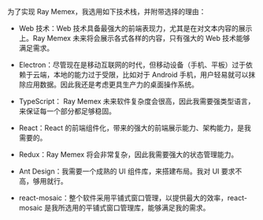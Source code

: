 为了实现 Ray Memex，我选用如下技术栈，并附带选择的理由：

- Web 技术：Web 技术具备最强大的前端表现力，尤其是在对文本内容的展示上。Ray Memex 未来将会展示各式各样的内容，只有强大的 Web 技术能够满足需求。

- Electron：尽管现在是移动互联网的时代，但移动设备（手机、平板）过于依赖于云端，本地的能力过于受限，比如对于 Android 手机，用户轻易就可以抹除应用数据。因此我还是考虑更具生产力的桌面操作系统。

- TypeScript： Ray Memex 未来软件复杂度会很高，因此我需要强类型语言，来保证每一个部分都足够稳固。

- React：React 的前端组件化，带来的强大的前端展示能力、架构能力，是我需要的。

- Redux：Ray Memex 将会非常复杂，因此我需要强大的状态管理能力。

- Ant Design：我需要一个成熟的 UI 组件库，来搭建布局。我对 UI 要求不高，够用就行。

- react-mosaic：整个软件采用平铺式窗口管理，以提供最大的效率，react-mosaic 是我所选用的平铺式窗口管理库，能够满足我的需求。

